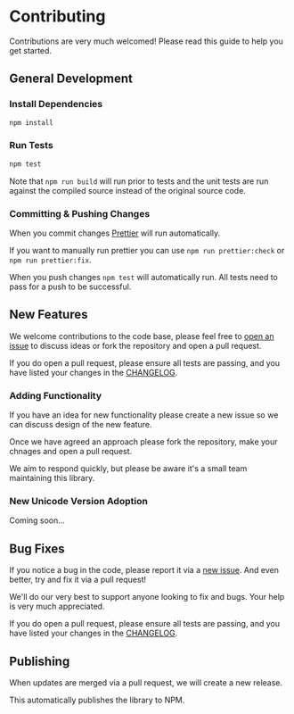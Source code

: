 # Contributing

Contributions are very much welcomed! Please read this guide to help you get started.

## General Development

### Install Dependencies

```bash
npm install
```

### Run Tests

```bash
npm test
```

Note that `npm run build` will run prior to tests and the unit tests are run against the compiled source
instead of the original source code.

### Committing & Pushing Changes

When you commit changes [Prettier](https://prettier.io/) will run automatically.

If you want to manually run prettier you can use `npm run prettier:check` or `npm run prettier:fix`.

When you push changes `npm test` will automatically run. All tests need to pass for a push to be successful.

## New Features

We welcome contributions to the code base, please feel free to [open an issue](https://github.com/flmnt/graphemer/issues/new) to discuss ideas or fork the repository and open a pull request.

If you do open a pull request, please ensure all tests are passing, and you have listed your changes in the [CHANGELOG](https://github.com/flmnt/graphemer/blob/master/CHANGELOG.md).

### Adding Functionality

If you have an idea for new functionality please create a new issue so we can discuss design of the new feature.

Once we have agreed an approach please fork the repository, make your chnages and open a pull request.

We aim to respond quickly, but please be aware it's a small team maintaining this library.

### New Unicode Version Adoption

Coming soon...

## Bug Fixes

If you notice a bug in the code, please report it via a [new issue](https://github.com/flmnt/graphemer/issues/new). And even better, try and fix it via a pull request!

We'll do our very best to support anyone looking to fix and bugs. Your help is very much appreciated.

If you do open a pull request, please ensure all tests are passing, and you have listed your changes in the [CHANGELOG](https://github.com/flmnt/graphemer/blob/master/CHANGELOG.md).

## Publishing

When updates are merged via a pull request, we will create a new release.

This automatically publishes the library to NPM.
